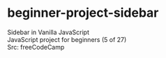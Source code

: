 # beginner-project-sidebar
 Sidebar in Vanilla JavaScript </br>
 JavaScript project for beginners (5 of 27) </br>
 Src: freeCodeCamp </br>
